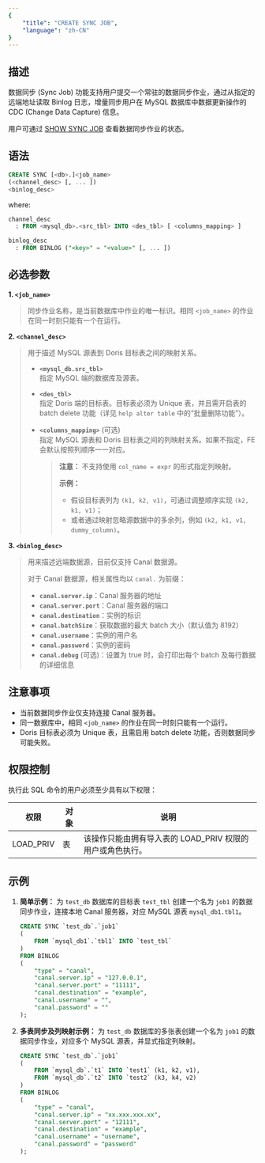 ```yaml
---
{
    "title": "CREATE SYNC JOB",
    "language": "zh-CN"
}
---
```


## 描述

数据同步 (Sync Job) 功能支持用户提交一个常驻的数据同步作业，通过从指定的远端地址读取 Binlog 日志，增量同步用户在 MySQL 数据库中数据更新操作的 CDC (Change Data Capture) 信息。

用户可通过 [SHOW SYNC JOB](../../../../sql-manual/sql-statements/data-modification/load-and-export/SHOW-SYNC-JOB) 查看数据同步作业的状态。

## 语法

```sql
CREATE SYNC [<db>.]<job_name>
(<channel_desc> [, ... ])
<binlog_desc>
```
where:
```sql
channel_desc
  : FROM <mysql_db>.<src_tbl> INTO <des_tbl> [ <columns_mapping> ]
```
```sql
binlog_desc
  : FROM BINLOG ("<key>" = "<value>" [, ... ])
```

## 必选参数

**1. `<job_name>`**

> 同步作业名称，是当前数据库中作业的唯一标识。相同 `<job_name>` 的作业在同一时刻只能有一个在运行。

**2. `<channel_desc>`**

> 用于描述 MySQL 源表到 Doris 目标表之间的映射关系。
>
>
> - **`<mysql_db.src_tbl>`**  
>   指定 MySQL 端的数据库及源表。
>
> - **`<des_tbl>`**  
>   指定 Doris 端的目标表。目标表必须为 Unique 表，并且需开启表的 batch delete 功能（详见 `help alter table` 中的“批量删除功能”）。
>
> - **`<columns_mapping>`** (可选)  
>   指定 MySQL 源表和 Doris 目标表之间的列映射关系。如果不指定，FE 会默认按照列顺序一一对应。  
>   > **注意：** 不支持使用 `col_name = expr` 的形式指定列映射。
>   >
>   > **示例：**
>   > - 假设目标表列为 `(k1, k2, v1)`，可通过调整顺序实现 `(k2, k1, v1)`；
>   > - 或者通过映射忽略源数据中的多余列，例如 `(k2, k1, v1, dummy_column)`。

**3. `<binlog_desc>`**

> 用来描述远端数据源，目前仅支持 Canal 数据源。
>
> 对于 Canal 数据源，相关属性均以 `canal.` 为前缀：
>
> - **`canal.server.ip`**：Canal 服务器的地址
> - **`canal.server.port`**：Canal 服务器的端口
> - **`canal.destination`**：实例的标识
> - **`canal.batchSize`**：获取数据的最大 batch 大小（默认值为 8192）
> - **`canal.username`**：实例的用户名
> - **`canal.password`**：实例的密码
> - **`canal.debug`** (可选)：设置为 true 时，会打印出每个 batch 及每行数据的详细信息

## 注意事项

- 当前数据同步作业仅支持连接 Canal 服务器。
- 同一数据库中，相同 `<job_name>` 的作业在同一时刻只能有一个运行。
- Doris 目标表必须为 Unique 表，且需启用 batch delete 功能，否则数据同步可能失败。

## 权限控制

执行此 SQL 命令的用户必须至少具有以下权限：

| 权限     | 对象         | 说明                                      |
|---------|------------|-----------------------------------------|
| LOAD_PRIV  | 表 | 该操作只能由拥有导入表的 LOAD_PRIV 权限的用户或角色执行。 |

## 示例

1. **简单示例：** 为 `test_db` 数据库的目标表 `test_tbl` 创建一个名为 `job1` 的数据同步作业，连接本地 Canal 服务器，对应 MySQL 源表 `mysql_db1.tbl1`。

   ```sql
   CREATE SYNC `test_db`.`job1`
   (
       FROM `mysql_db1`.`tbl1` INTO `test_tbl`
   )
   FROM BINLOG
   (
       "type" = "canal",
       "canal.server.ip" = "127.0.0.1",
       "canal.server.port" = "11111",
       "canal.destination" = "example",
       "canal.username" = "",
       "canal.password" = ""
   );
   ```

2. **多表同步及列映射示例：** 为 `test_db` 数据库的多张表创建一个名为 `job1` 的数据同步作业，对应多个 MySQL 源表，并显式指定列映射。

   ```sql
   CREATE SYNC `test_db`.`job1`
   (
       FROM `mysql_db`.`t1` INTO `test1` (k1, k2, v1),
       FROM `mysql_db`.`t2` INTO `test2` (k3, k4, v2)
   )
   FROM BINLOG
   (
       "type" = "canal",
       "canal.server.ip" = "xx.xxx.xxx.xx",
       "canal.server.port" = "12111",
       "canal.destination" = "example",
       "canal.username" = "username",
       "canal.password" = "password"
   );
   ```